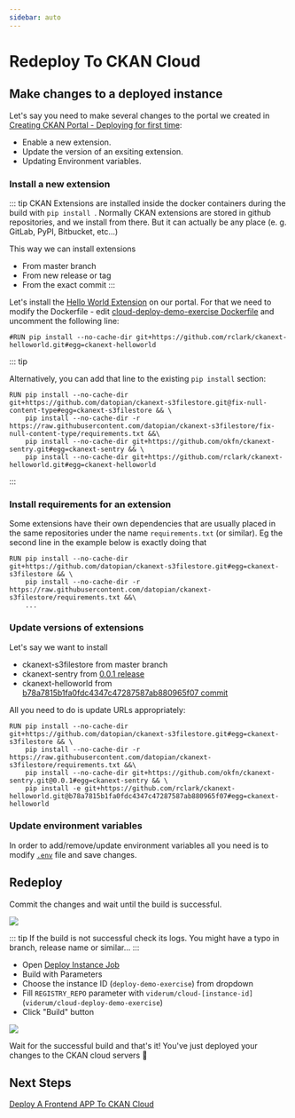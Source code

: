 ```yaml
---
sidebar: auto
---
```


# Redeploy To CKAN Cloud

## Make changes to a deployed instance

Let's say you need to make several changes to the portal we created in [Creating CKAN Portal - Deploying for first time](/deploy/#creating-ckan-portal-deploying-for-first-time):

- Enable a new extension.
- Update the version of an exsiting extension.
- Updating Environment variables.

### Install a new extension

::: tip
CKAN Extensions are installed inside the docker containers during the build with `pip install `. Normally CKAN extensions are stored in github repositories, and we install from there. But it can actually be any place (e. g. GitLab, PyPI, Bitbucket, etc...)

This way we can install extensions

- From master branch
- From new release or tag
- From the exact commit
:::


Let's install the [Hello World Extension](https://github.com/rclark/ckanext-helloworld) on our portal. For that we need to modify the Dockerfile - edit [cloud-deploy-demo-exercise Dockerfile](https://gitlab.com/viderum/cloud-deploy-demo-exercise/edit/master/Dockerfile) and uncomment the following line:
```
#RUN pip install --no-cache-dir git+https://github.com/rclark/ckanext-helloworld.git#egg=ckanext-helloworld
  ```

:::	tip

Alternatively, you can add that line to the existing `pip install` section:
```
RUN pip install --no-cache-dir git+https://github.com/datopian/ckanext-s3filestore.git@fix-null-content-type#egg=ckanext-s3filestore && \
    pip install --no-cache-dir -r https://raw.githubusercontent.com/datopian/ckanext-s3filestore/fix-null-content-type/requirements.txt &&\
    pip install --no-cache-dir git+https://github.com/okfn/ckanext-sentry.git#egg=ckanext-sentry && \
    pip install --no-cache-dir git+https://github.com/rclark/ckanext-helloworld.git#egg=ckanext-helloworld
```
:::

### Install requirements for an extension

Some extensions have their own dependencies that are usually placed in the same repositories under the name `requirements.txt` (or similar). Eg the second line in the example below is exactly doing that

```
RUN pip install --no-cache-dir git+https://github.com/datopian/ckanext-s3filestore.git#egg=ckanext-s3filestore && \
    pip install --no-cache-dir -r https://raw.githubusercontent.com/datopian/ckanext-s3filestore/requirements.txt &&\
    ...
```

### Update versions of extensions

Let's say we want to install

- ckanext-s3filestore from master branch
- ckanext-sentry from [0.0.1 release](https://github.com/okfn/ckanext-sentry/releases/tag/0.0.1)
- ckanext-helloworld from [b78a7815b1fa0fdc4347c47287587ab880965f07 commit](https://github.com/rclark/ckanext-helloworld/commit/b78a7815b1fa0fdc4347c47287587ab880965f07)

All you need to do is update URLs appropriately:

```
RUN pip install --no-cache-dir git+https://github.com/datopian/ckanext-s3filestore.git#egg=ckanext-s3filestore && \
    pip install --no-cache-dir -r https://raw.githubusercontent.com/datopian/ckanext-s3filestore/requirements.txt &&\
    pip install --no-cache-dir git+https://github.com/okfn/ckanext-sentry.git@0.0.1#egg=ckanext-sentry && \
    pip install -e git+https://github.com/rclark/ckanext-helloworld.git@b78a7815b1fa0fdc4347c47287587ab880965f07#egg=ckanext-helloworld
```

### Update environment variables

In order to add/remove/update environment variables all you need is to modify [`.env`](https://gitlab.com/viderum/cloud-deploy-demo-exercise/blob/master/.env) file and save changes.

## Redeploy

Commit the changes and wait until the build is successful.

![](https://i.imgur.com/v7b8Z1c.png)

::: tip
If the build is not successful check its logs. You might have a typo in branch, release name or similar...
:::

- Open [Deploy Instance Job](https://cc-p-jenkins.ckan.io/job/deploy%20instance/)
- Build with Parameters
- Choose the instance ID (`deploy-demo-exercise`) from dropdown
- Fill `REGISTRY_REPO` parameter with `viderum/cloud-[instance-id]` (`viderum/cloud-deploy-demo-exercise`)
- Click "Build" button

![](https://i.imgur.com/MeGaGOZ.png)

Wait for the successful build and that's it! You've just deployed your changes to the CKAN cloud servers :rocket:

## Next Steps

[Deploy A Frontend APP To CKAN Cloud](/deploy/deploy-ckan-ng)

